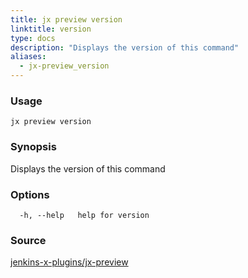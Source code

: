 ```yaml
---
title: jx preview version
linktitle: version
type: docs
description: "Displays the version of this command"
aliases:
  - jx-preview_version
---
```


### Usage

```
jx preview version
```

### Synopsis

Displays the version of this command

### Options

```
  -h, --help   help for version
```



### Source

[jenkins-x-plugins/jx-preview](https://github.com/jenkins-x-plugins/jx-preview)

